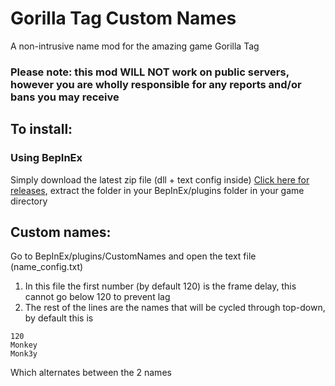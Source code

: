# Gorilla Tag Custom Names
A non-intrusive name mod for the amazing game Gorilla Tag
### Please note: this mod WILL NOT work on public servers, however you are wholly responsible for any reports and/or bans you may receive

## To install:
### Using BepInEx
Simply download the latest zip file (dll + text config inside) [Click here for releases](https://github.com/jeydevv/Gorilla-Tag-Custom-Names/releases/), extract the folder in your BepInEx/plugins folder in your game directory

## Custom names:
Go to BepInEx/plugins/CustomNames and open the text file (name_config.txt)
1) In this file the first number (by default 120) is the frame delay, this cannot go below 120 to prevent lag
3) The rest of the lines are the names that will be cycled through top-down, by default this is

```
120
Monkey
Monk3y
```
Which alternates between the 2 names
